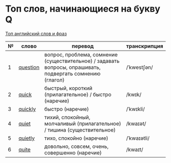 # Топ слов, начинающиеся на букву Q

[Топ английский слов и фраз](../README.md)

| №   | слово                                                                            | перевод                                                                                                   | транскрипция |
| --- | -------------------------------------------------------------------------------- | --------------------------------------------------------------------------------------------------------- | ------------ |
| 1   | [question](https://dictionary.cambridge.org/dictionary/english-russian/question) | вопрос, проблема, сомнение (существительное) / задавать вопросы, опрашивать, подвергать сомнению (глагол) | /ˈkwestʃən/  |
| 2   | [quick](https://dictionary.cambridge.org/dictionary/english-russian/quick)       | быстрый, короткий (прилагательное) / быстро (наречие)                                                     | /kwɪk/       |
| 3   | [quickly](https://dictionary.cambridge.org/dictionary/english-russian/quickly)   | быстро (наречие)                                                                                          | /ˈkwɪkli/    |
| 4   | [quiet](https://dictionary.cambridge.org/dictionary/english-russian/quiet)       | тихий, спокойный, молчаливый (прилагательное) / тишина (существительное)                                  | /kwaɪət/     |
| 5   | [quietly](https://dictionary.cambridge.org/dictionary/english-russian/quietly)   | тихо, спокойно (наречие)                                                                                  | /ˈkwaɪətli/  |
| 6   | [quite](https://dictionary.cambridge.org/dictionary/english-russian/quite)       | довольно, совсем, очень, совершенно (наречие)                                                             | /kwaɪt/      |
